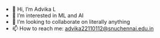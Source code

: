 - 👋 Hi, I’m Advika L
- 👀 I’m interested in ML and AI 
- 💞️ I’m looking to collaborate on literally anything
- 📫 How to reach me: advika22110112@snuchennai.edu.in

<!---
Advika1030/Advika1030 is a ✨ special ✨ repository because its `README.md` (this file) appears on your GitHub profile.
You can click the Preview link to take a look at your changes.
--->
